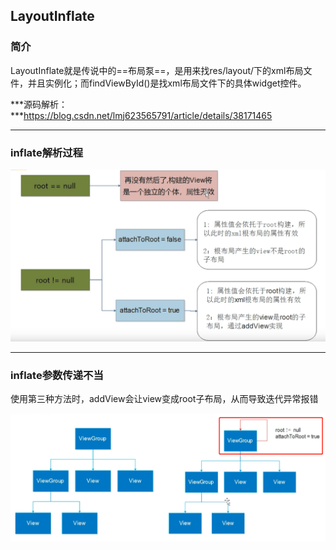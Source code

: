 ## LayoutInflate

### 简介

LayoutInflate就是传说中的==布局泵==，是用来找res/layout/下的xml布局文件，并且实例化；而findViewById()是找xml布局文件下的具体widget控件。

***源码解析：***https://blog.csdn.net/lmj623565791/article/details/38171465

------



### inflate解析过程

![image-20220722104148865](LayoutInflate/image-20220722104148865.png)

------



### inflate参数传递不当

使用第三种方法时，addView会让view变成root子布局，从而导致迭代异常报错

![image-20220722105008459](LayoutInflate/image-20220722105008459.png)